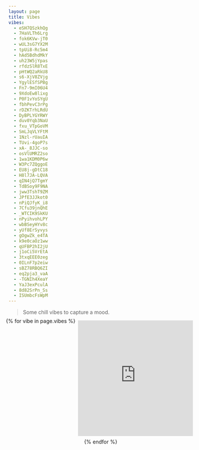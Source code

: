 ```yaml
---
layout: page
title: Vibes
vibes:
  - eSH7QSzkhQg
  - 7HaVLTh6Lrg
  - fok6KVw-jT0
  - wUL3sG7YX2M
  - tpUi8-Rc5m4
  - hAd5BdhdMkY
  - uh23W5jYpas
  - rfdzSlR8TxE
  - pHtWQ2aRkU8
  - s6-XjV8ZVjg
  - YgylESfSPBg
  - Fn7-9mI06U4
  - 9XdoEw8lixg
  - P0F1vYoSYgU
  - fbhPevC3rPg
  - rDZKTrhLRdU
  - DyBPLYGYRWY
  - duv0Yqb3NaU
  - fxu_VTpGoVM
  - SmLJqVLYFtM
  - 1Nzl-rUauIA
  - TUvi-4goP7s
  - xA-_8JJC-so
  - osVlUMRZ2so
  - 1wa1KDM0P6w
  - W3Pc7ZQggoE
  - EU8j-gDtC18
  - H8l7JA-LQVA
  - qIN4jQ7TgmY
  - TdBSoy9F9NA
  - jww3TshT9ZM
  - JPfE3JJkot0
  - nPiQJfyK_i8
  - 7Cfu39jnQhE
  - _WTCIK9SkKU
  - nPyihvohLPY
  - wbBSeyHYv8c
  - yUf8ErSyvys
  - gOgwZk_e4TA
  - k9e0caOz1ww
  - qUFBP2hI2jU
  - j1oCi5VrEtA
  - 3txqEEE0zeg
  - 0ILnF7p2eiw
  - sBZ78RBQ6ZI
  - eq2pja3_vaA
  - -TGNIh4XeaY
  - YaJ3exPculA
  - 8d82SrPn_Ss
  - ISUmbcFsWpM
---
```


> Some chill vibes to capture a mood.

<style>
  .vibes {
    display: flex;
    flex-direction: row;
    flex-wrap: wrap;
    justify-content: space-around;
    margin: -0.5em;
  }

  .vibe {
    flex: 1;
    margin: 0.5em;
  }
</style>

<div class="vibes">
  {% for vibe in page.vibes %}
  <iframe class="vibe" src="https://www.youtube-nocookie.com/embed/{{vibe}}" width="560" height="315"
    frameborder="0" gesture="media" allow="encrypted-media" allowfullscreen></iframe>
  {% endfor %}
</div>
